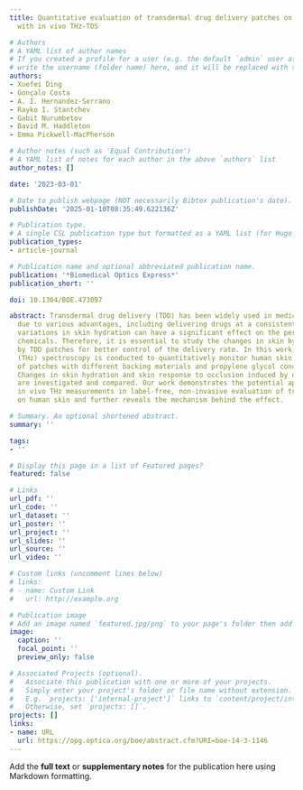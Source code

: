 ```yaml
---
title: Quantitative evaluation of transdermal drug delivery patches on human skin
  with in vivo THz-TDS

# Authors
# A YAML list of author names
# If you created a profile for a user (e.g. the default `admin` user at `content/authors/admin/`), 
# write the username (folder name) here, and it will be replaced with their full name and linked to their profile.
authors:
- Xuefei Ding
- Gonçalo Costa
- A. I. Hernandez-Serrano
- Rayko I. Stantchev
- Gabit Nurumbetov
- David M. Haddleton
- Emma Pickwell-MacPherson

# Author notes (such as 'Equal Contribution')
# A YAML list of notes for each author in the above `authors` list
author_notes: []

date: '2023-03-01'

# Date to publish webpage (NOT necessarily Bibtex publication's date).
publishDate: '2025-01-10T08:35:49.622136Z'

# Publication type.
# A single CSL publication type but formatted as a YAML list (for Hugo requirements).
publication_types:
- article-journal

# Publication name and optional abbreviated publication name.
publication: '*Biomedical Optics Express*'
publication_short: ''

doi: 10.1364/BOE.473097

abstract: Transdermal drug delivery (TDD) has been widely used in medical treatments
  due to various advantages, including delivering drugs at a consistent rate. However,
  variations in skin hydration can have a significant effect on the permeability of
  chemicals. Therefore, it is essential to study the changes in skin hydration induced
  by TDD patches for better control of the delivery rate. In this work, in vivo terahertz
  (THz) spectroscopy is conducted to quantitatively monitor human skin after the application
  of patches with different backing materials and propylene glycol concentrations.
  Changes in skin hydration and skin response to occlusion induced by other patches
  are investigated and compared. Our work demonstrates the potential application of
  in vivo THz measurements in label-free, non-invasive evaluation of transdermal patches
  on human skin and further reveals the mechanism behind the effect.

# Summary. An optional shortened abstract.
summary: ''

tags:
- ''

# Display this page in a list of Featured pages?
featured: false

# Links
url_pdf: ''
url_code: ''
url_dataset: ''
url_poster: ''
url_project: ''
url_slides: ''
url_source: ''
url_video: ''

# Custom links (uncomment lines below)
# links:
# - name: Custom Link
#   url: http://example.org

# Publication image
# Add an image named `featured.jpg/png` to your page's folder then add a caption below.
image:
  caption: ''
  focal_point: ''
  preview_only: false

# Associated Projects (optional).
#   Associate this publication with one or more of your projects.
#   Simply enter your project's folder or file name without extension.
#   E.g. `projects: ['internal-project']` links to `content/project/internal-project/index.md`.
#   Otherwise, set `projects: []`.
projects: []
links:
- name: URL
  url: https://opg.optica.org/boe/abstract.cfm?URI=boe-14-3-1146
---
```


Add the **full text** or **supplementary notes** for the publication here using Markdown formatting.
